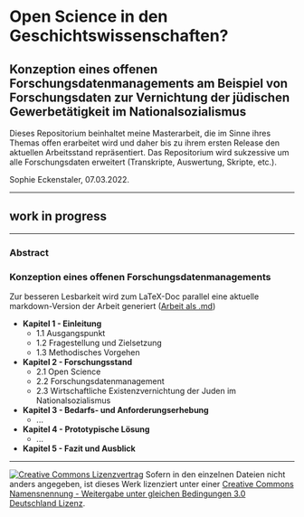 # Open Science in den Geschichtswissenschaften?

## Konzeption eines offenen Forschungsdatenmanagements am Beispiel von Forschungsdaten zur Vernichtung der jüdischen Gewerbetätigkeit im Nationalsozialismus

<!-- [![DOI](https://zenodo.org/badge/233598495.svg)](https://zenodo.org/badge/latestdoi/233598495) -->

Dieses Repositorium beinhaltet meine Masterarbeit, die im Sinne ihres Themas offen erarbeitet wird und daher bis zu ihrem ersten Release den aktuellen Arbeitsstand repräsentiert. Das Repositorium wird sukzessive um alle Forschungsdaten erweitert (Transkripte, Auswertung, Skripte, etc.).

Sophie Eckenstaler, 07.03.2022.

---

## work in progress

---

### Abstract

### Konzeption eines offenen Forschungsdatenmanagements

Zur besseren Lesbarkeit wird zum LaTeX-Doc parallel eine aktuelle markdown-Version der Arbeit generiert ([Arbeit als .md](.//markdown/main.md))

- **Kapitel 1 - Einleitung**
  - 1.1 Ausgangspunkt
  - 1.2 Fragestellung und Zielsetzung
  - 1.3 Methodisches Vorgehen
- **Kapitel 2 - Forschungsstand**
  - 2.1 Open Science
  - 2.2 Forschungsdatenmanagement
  - 2.3 Wirtschaftliche Existenzvernichtung der Juden im Nationalsozialismus
- **Kapitel 3 - Bedarfs- und Anforderungserhebung**
  - ...
- **Kapitel 4 - Prototypische Lösung**
  - ...
- **Kapitel 5 - Fazit und Ausblick**

---

[![Creative Commons Lizenzvertrag](https://i.creativecommons.org/l/by-sa/3.0/de/88x31.png)](http://creativecommons.org/licenses/by-sa/3.0/de/) Sofern in den einzelnen Dateien nicht anders angegeben, ist dieses Werk lizenziert unter einer [Creative Commons Namensnennung - Weitergabe unter gleichen Bedingungen 3.0 Deutschland Lizenz](http://creativecommons.org/licenses/by-sa/3.0/de/).
